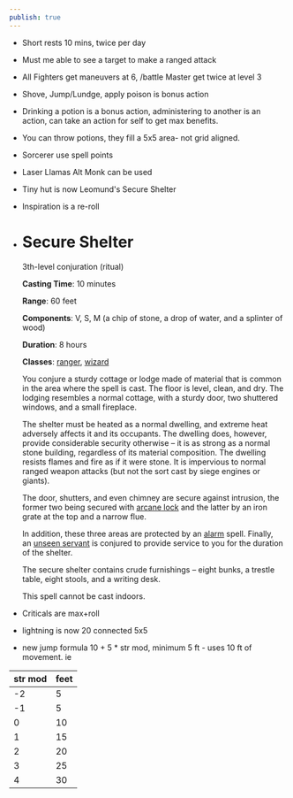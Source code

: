 ```yaml
---
publish: true
---
```


- Short rests 10 mins, twice per day
- Must me able to see a target to make a ranged attack
- All Fighters get maneuvers at 6, /battle Master get twice at level 3
- Shove, Jump/Lundge, apply poison is bonus action
- Drinking a potion is a bonus action, administering to another is an action, can take an action for self to get max benefits.
- You can throw potions, they fill a 5x5 area- not grid aligned.
- Sorcerer use spell points
- Laser Llamas Alt Monk can be used
- Tiny hut is now Leomund's Secure Shelter
- Inspiration is a re-roll
- # Secure Shelter
	
	3th-level conjuration (ritual)
	
	**Casting Time**: 10 minutes
	
	**Range**: 60 feet
	
	**Components**: V, S, M (a chip of stone, a drop of water, and a splinter of wood)
	
	**Duration**: 8 hours
	
	**Classes**: [ranger](https://www.5esrd.com/classes/ranger), [wizard](https://www.5esrd.com/classes/wizard)
	
	You conjure a sturdy cottage or lodge made of material that is common in the area where the spell is cast. The floor is level, clean, and dry. The lodging resembles a normal cottage, with a sturdy door, two shuttered windows, and a small fireplace.
	
	The shelter must be heated as a normal dwelling, and extreme heat adversely affects it and its occupants. The dwelling does, however, provide considerable security otherwise – it is as strong as a normal stone building, regardless of its material composition. The dwelling resists flames and fire as if it were stone. It is impervious to normal ranged weapon attacks (but not the sort cast by siege engines or giants).
	
	The door, shutters, and even chimney are secure against intrusion, the former two being secured with [arcane lock](https://www.5esrd.com/spellcasting/all-spells/a/arcane-lock) and the latter by an iron grate at the top and a narrow flue.
	
	In addition, these three areas are protected by an [alarm](https://www.5esrd.com/spellcasting/all-spells/a/alarm) spell. Finally, an [unseen servant](https://www.5esrd.com/spellcasting/all-spells/u/unseen-servant) is conjured to provide service to you for the duration of the shelter.
	
	The secure shelter contains crude furnishings – eight bunks, a trestle table, eight stools, and a writing desk.
	
	This spell cannot be cast indoors.
- Criticals are max+roll
- lightning is now 20 connected 5x5
- new jump formula
	10 + 5 * str mod, minimum 5 ft - uses 10 ft of movement.
	ie

| str mod | feet |
| ------- | ---- |
| -2      | 5    |
| -1      | 5    |
| 0       | 10   |
| 1       | 15   |
| 2       | 20   |
| 3       | 25   |
| 4       | 30   |
